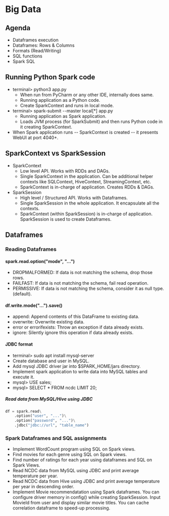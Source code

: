 # Big Data

## Agenda
* Dataframes execution
* Dataframes: Rows & Columns
* Formats (Read/Writing)
* SQL functions
* Spark SQL

## Running Python Spark code
* terminal> python3 app.py
	* When run from PyCharm or any other IDE, internally does same.
	* Running application as a Python code.
	* Create SparkContext and runs in local mode.
* terminal> spark-submit --master local[*] app.py
	* Running application as Spark application.
	* Loads JVM process (for SparkSubmit) and then runs Python code in it creating SparkContext.
* When Spark application runs -- SparkContext is created -- it presents WebUI at port 4040+.

## SparkContext vs SparkSession
* SparkContext
	* Low level API. Works with RDDs and DAGs.
	* Single SparkContext in the application. Can be additional helper contexts like SQLContext, HiveContext, StreamingContext, etc.
	* SparkContext is in-charge of application. Creates RDDs & DAGs.
* SparkSession
	* High level / Structured API. Works with Dataframes.
	* Single SparkSession in the whole application. It encapsulate all the contexts.
	* SparkContext (within SparkSession) is in-charge of application. SparkSession is used to create Dataframes.

## Dataframes

### Reading Dataframes

#### spark.read.option("mode", "...")
* DROPMALFORMED: If data is not matching the schema, drop those rows.
* FAILFAST: If data is not matching the schema, fail read operation.
* PERMISSIVE: If data is not matching the schema, consider it as null type. (default).

#### df.write.mode("...").save()
* append: Append contents of this DataFrame to existing data.
* overwrite: Overwrite existing data.
* error or errorifexists: Throw an exception if data already exists.
* ignore: Silently ignore this operation if data already exists.

#### JDBC format
* terminal> sudo apt install mysql-server
* Create database and user in MySQL.
* Add mysql JDBC driver jar into $SPARK_HOME/jars directory.
* Implement spark application to write data into MySQL tables and execute it.
* mysql> USE sales;
* mysql> SELECT * FROM ncdc LIMIT 20;

##### Read data from MySQL/Hive using JDBC

```python
df = spark.read\
	.option("user", "...")\
	.option("password", "...")\
	.jdbc("jdbc://url", "table_name")
```

### Spark Dataframes and SQL assignments
* Implement WordCount program using SQL on Spark views.
* Find movies for each genre using SQL on Spark views.
* Find number of ratings for each year using dataframes and SQL on Spark Views.
* Read NCDC data from MySQL using JDBC and print average temperature per year.
* Read NCDC data from Hive using JDBC and print average temperature per year in descending order.
* Implement Movie recommendatation using Spark dataframes. You can configure driver memory in config() while creating SparkSession. Input MovieId from user and display similar movie titles. You can cache correlation dataframe to speed-up processing.
